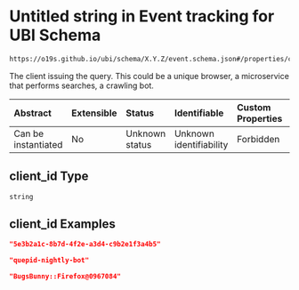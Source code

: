 # Untitled string in Event tracking for UBI Schema

```txt
https://o19s.github.io/ubi/schema/X.Y.Z/event.schema.json#/properties/client_id
```

The client issuing the query.  This could be a unique browser, a microservice that performs searches, a crawling bot.

| Abstract            | Extensible | Status         | Identifiable            | Custom Properties | Additional Properties | Access Restrictions | Defined In                                                                      |
| :------------------ | :--------- | :------------- | :---------------------- | :---------------- | :-------------------- | :------------------ | :------------------------------------------------------------------------------ |
| Can be instantiated | No         | Unknown status | Unknown identifiability | Forbidden         | Allowed               | none                | [event.schema.json\*](../../out/X.Y.Z/event.schema.json "open original schema") |

## client\_id Type

`string`

## client\_id Examples

```json
"5e3b2a1c-8b7d-4f2e-a3d4-c9b2e1f3a4b5"
```

```json
"quepid-nightly-bot"
```

```json
"BugsBunny::Firefox@0967084"
```
